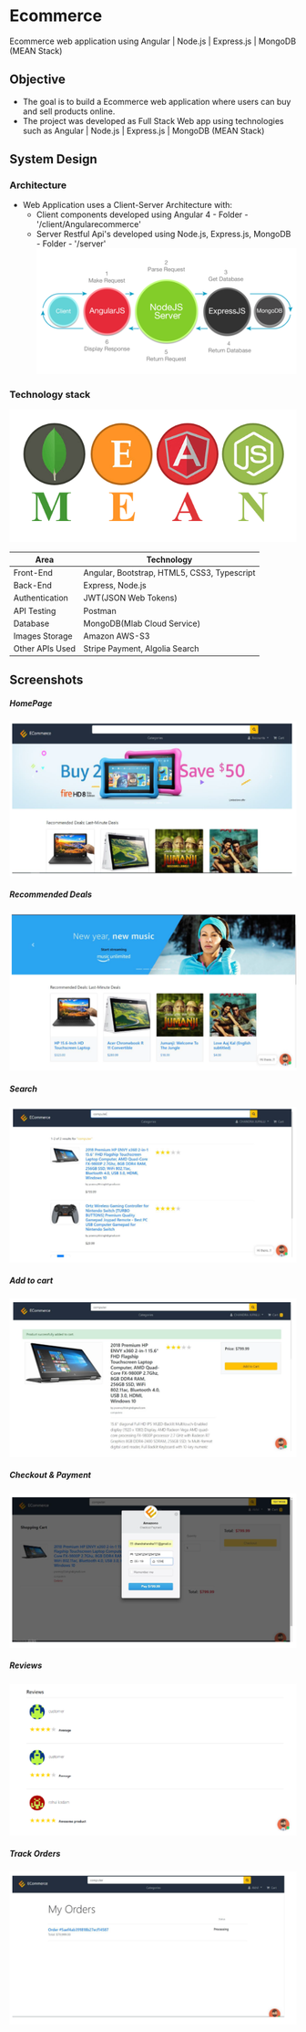 # Ecommerce
Ecommerce web application using Angular | Node.js | Express.js | MongoDB   (MEAN Stack)

## Objective
* The goal is to build a Ecommerce web application where users can buy and sell products online.
* The project was developed as Full Stack Web app using technologies such as Angular | Node.js | Express.js | MongoDB (MEAN Stack)

## System Design
### Architecture
* Web Application uses a Client-Server Architecture with:
  * Client components developed using Angular 4 - Folder - '/client/Angularecommerce'   
  * Server Restful Api's developed using Node.js, Express.js, MongoDB - Folder - '/server'
![](/images/2.png)

### Technology stack
![](/images/0.PNG)
<table>
<thead>
<tr>
<th>Area</th>
<th>Technology</th>
</tr>
</thead>
<tbody>
	<tr>
		<td>Front-End</td>
		<td>Angular, Bootstrap, HTML5, CSS3, Typescript</td>
	</tr>
	<tr>
		<td>Back-End</td>
		<td>Express, Node.js</td>
	</tr>
  <tr>
		<td>Authentication</td>
		<td>JWT(JSON Web Tokens)</td>
	</tr>
	<tr>
		<td>API Testing</td>
		<td>Postman</td>
	</tr>
	<tr>
		<td>Database</td>
		<td>MongoDB(Mlab Cloud Service)</td>
	</tr>
  <tr>
		<td>Images Storage</td>
		<td>Amazon AWS-S3</td>
	</tr>
    <tr>
		<td>Other APIs Used</td>
		<td>Stripe Payment, Algolia Search</td>
	</tr>
</tbody>
</table>

## Screenshots

##### HomePage
![](/images/1.PNG)

##### Recommended Deals
![](/images/4.PNG)

##### Search
![](/images/5.PNG)

##### Add to cart
![](/images/6.PNG)

##### Checkout & Payment
![](/images/7.PNG)

##### Reviews
![](/images/8.PNG)

##### Track Orders
![](/images/9.PNG)
